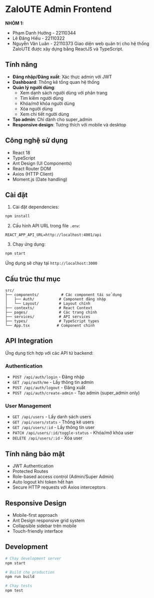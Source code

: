 # ZaloUTE Admin Frontend
**NHÓM 1:**
- Phạm Danh Hưởng - 22110344
- Lê Đăng Hiếu - 22110322  
- Nguyễn Văn Luân - 22110373
Giao diện web quản trị cho hệ thống ZaloUTE được xây dựng bằng ReactJS và TypeScript.

## Tính năng

- **Đăng nhập/Đăng xuất**: Xác thực admin với JWT
- **Dashboard**: Thống kê tổng quan hệ thống
- **Quản lý người dùng**: 
  - Xem danh sách người dùng với phân trang
  - Tìm kiếm người dùng
  - Khóa/mở khóa người dùng
  - Xóa người dùng
  - Xem chi tiết người dùng
- **Tạo admin**: Chỉ dành cho super_admin
- **Responsive design**: Tương thích với mobile và desktop

## Công nghệ sử dụng

- React 18
- TypeScript
- Ant Design (UI Components)
- React Router DOM
- Axios (HTTP Client)
- Moment.js (Date handling)

## Cài đặt

1. Cài đặt dependencies:
```bash
npm install
```

2. Cấu hình API URL trong file `.env`:
```
REACT_APP_API_URL=http://localhost:4001/api
```

3. Chạy ứng dụng:
```bash
npm start
```

Ứng dụng sẽ chạy tại `http://localhost:3000`

## Cấu trúc thư mục

```
src/
├── components/          # Các component tái sử dụng
│   ├── Auth/           # Component đăng nhập
│   └── Layout/         # Layout chính
├── contexts/           # React Context
├── pages/              # Các trang chính
├── services/           # API services
├── types/              # TypeScript types
└── App.tsx            # Component chính
```

## API Integration

Ứng dụng tích hợp với các API từ backend:

### Authentication
- `POST /api/auth/login` - Đăng nhập
- `GET /api/auth/me` - Lấy thông tin admin
- `POST /api/auth/logout` - Đăng xuất
- `POST /api/auth/create-admin` - Tạo admin (super_admin only)

### User Management
- `GET /api/users` - Lấy danh sách users
- `GET /api/users/stats` - Thống kê users
- `GET /api/users/:id` - Lấy thông tin user
- `PATCH /api/users/:id/toggle-status` - Khóa/mở khóa user
- `DELETE /api/users/:id` - Xóa user

## Tính năng bảo mật

- JWT Authentication
- Protected Routes
- Role-based access control (Admin/Super Admin)
- Auto logout khi token hết hạn
- Secure HTTP requests với Axios interceptors

## Responsive Design

- Mobile-first approach
- Ant Design responsive grid system
- Collapsible sidebar trên mobile
- Touch-friendly interface

## Development

```bash
# Chạy development server
npm start

# Build cho production
npm run build

# Chạy tests
npm test
```